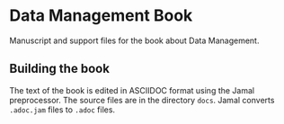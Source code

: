 # Data Management Book

Manuscript and support files for the book about Data Management.

## Building the book

The text of the book is edited in ASCIIDOC format using the Jamal preprocessor.
The source files are in the directory `docs`.
Jamal converts `.adoc.jam` files to `.adoc` files.